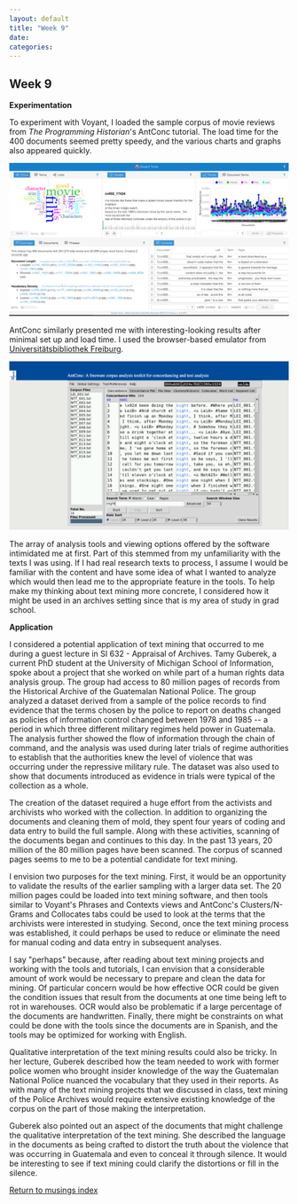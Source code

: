 ```yaml
---
layout: default
title: "Week 9"
date:
categories:
---
```

## Week 9

**Experimentation**

To experiment with Voyant, I loaded the sample corpus of movie reviews from *The Programming Historian*'s AntConc tutorial. The load time for the 400 documents seemed pretty speedy, and the various charts and graphs also appeared quickly.

![Voyant](/images/Voyant.png)

AntConc similarly presented me with interesting-looking results after minimal set up and load time. I used the browser-based emulator from [Universitätsbibliothek Freiburg](https://freidok.uni-freiburg.de/data/10845).

![AntConc](/images/AntConc.png)

The array of analysis tools and viewing options offered by the software intimidated me at first. Part of this stemmed from my unfamiliarity with the texts I was using. If I had real research texts to process, I assume I would be familiar with the content and have some idea of what I wanted to analyze which would then lead me to the appropriate feature in the tools. To help make my thinking about text mining more concrete, I considered how it might be used in an archives setting since that is my area of study in grad school.

**Application**

I considered a potential application of text mining that occurred to me during a guest lecture in SI 632 - Appraisal of Archives. Tamy Guberek, a current PhD student at the University of Michigan School of Information, spoke about a project that she worked on while part of a human rights data analysis group. The group had access to 80 million pages of records from the Historical Archive of the Guatemalan National Police. The group analyzed a dataset derived from a sample of the police records to find evidence that the terms chosen by the police to report on deaths changed as policies of information control changed between 1978 and 1985 -- a period in which three different military regimes held power in Guatemala. The analysis further showed the flow of information through the chain of command, and the analysis was used during later trials of regime authorities to establish that the authorities knew the level of violence that was occurring under the repressive military rule. The dataset was also used to show that documents introduced as evidence in trials were typical of the collection as a whole.

The creation of the dataset required a huge effort from the activists and archivists who worked with the collection. In addition to organizing the documents and cleaning them of mold, they spent four years of coding and data entry to build the full sample. Along with these activities, scanning of the documents began and continues to this day. In the past 13 years, 20 million of the 80 million pages have been scanned. The corpus of scanned pages seems to me to be a potential candidate for text mining.

I envision two purposes for the text mining. First, it would be an opportunity to validate the results of the earlier sampling with a larger data set. The 20 million pages could be loaded into text mining software, and then tools similar to Voyant's Phrases and Contexts views and AntConc's Clusters/N-Grams and Collocates tabs could be used to look at the terms that the archivists were interested in studying. Second, once the text mining process was established, it could perhaps be used to reduce or eliminate the need for manual coding and data entry in subsequent analyses.

I say "perhaps" because, after reading about text mining projects and working with the tools and tutorials, I can envision that a considerable amount of work would be necessary to prepare and clean the data for mining. Of particular concern would be how effective OCR could be given the condition issues that result from the documents at one time being left to rot in warehouses. OCR would also be problematic if a large percentage of the documents are handwritten. Finally, there might be constraints on what could be done with the tools since the documents are in Spanish, and the tools may be optimized for working with English.

Qualitative interpretation of the text mining results could also be tricky. In her lecture, Guberek described how the team needed to work with former police women who brought insider knowledge of the way the Guatemalan National Police nuanced the vocabulary that they used in their reports. As with many of the text mining projects that we discussed in class, text mining of the Police Archives would require extensive existing knowledge of the corpus on the part of those making the interpretation.   

Guberek also pointed out an aspect of the documents that might challenge the qualitative interpretation of the text mining. She described the language in the documents as being crafted to distort the truth about the violence that was occurring in Guatemala and even to conceal it through silence. It would be interesting to see if text mining could clarify the distortions or fill in the silence.

[Return to musings index](musings_index.html)

